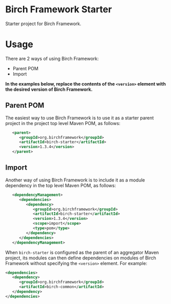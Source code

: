 # Birch Framework Starter
Starter project for Birch Framework.

# Usage
There are 2 ways of using Birch Framework:

* Parent POM
* Import

**In the examples below, replace the contents of the `<version>` element with the desired version of Birch Framework.**
## Parent POM
The easiest way to use Birch Framework is to use it as a starter parent project in the project top level Maven POM, as follows:
```xml
   <parent>
      <groupId>org.birchframework</groupId>
      <artifactId>birch-starter</artifactId>
      <version>1.3.4</version>
   </parent>
```
## Import
Another way of using Birch Framework is to include it as a module dependency in the top level Maven POM, as follows:
```xml
   <dependencyManagement>
      <dependencies>
         <dependency>
            <groupId>org.birchframework</groupId>
            <artifactId>birch-starter</artifactId>
            <version>1.3.4</version>
            <scope>import</scope>
            <type>pom</type>
         </dependency>
      </dependencies>
   </dependencyManagement>
```

When `birch-starter` is configured as the parent of an aggregator Maven project, its modules can then define dependencies on modules of Birch Framework
without specifying the `<version>` element.  For example:
```xml
<dependencies>
   <dependency>
      <groupId>org.birchframework</groupId>
      <artifactId>birch-common</artifactId>
   </dependency>
</dependencies>
```